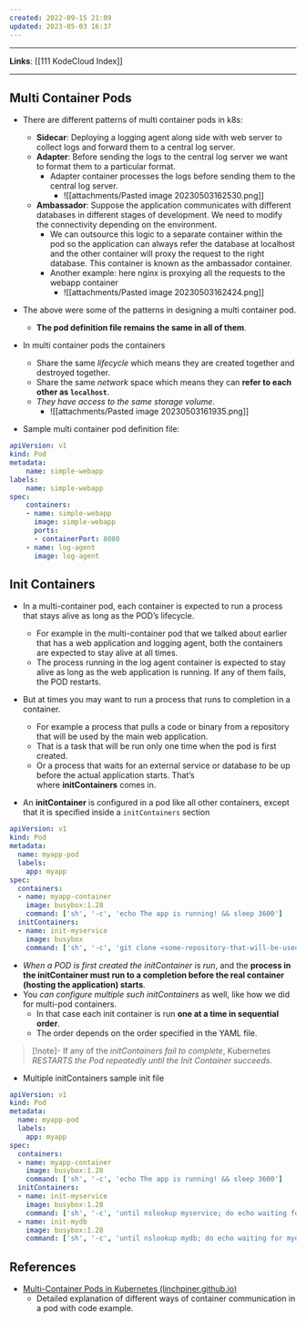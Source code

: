 ```yaml
---
created: 2022-09-15 21:09
updated: 2023-05-03 16:37
---
```

---
**Links**: [[111 KodeCloud Index]]

---
## Multi Container Pods
- There are different patterns of multi container pods in k8s:
	- **Sidecar**: Deploying a logging agent along side with web server to collect logs and forward them to a central log server.
	- **Adapter**: Before sending the logs to the central log server we want to format them to a particular format.
		- Adapter container processes the logs before sending them to the central log server.
			- ![[attachments/Pasted image 20230503162530.png]]
	- **Ambassador**: Suppose the application communicates with different databases in different stages of development. We need to modify the connectivity depending on the environment.
		- We can outsource this logic to a separate container within the pod so the application can always refer the database at localhost and the other container will proxy the request to the right database. This container is known as the ambassador container.
		- Another example: here nginx is proxying all the requests to the webapp container
			- ![[attachments/Pasted image 20230503162424.png]]
- The above were some of the patterns in designing a multi container pod. 
	- **The pod definition file remains the same in all of them**.
- In multi container pods the containers
	- Share the same *lifecycle* which means they are created together and destroyed together.
	- Share the same *network* space which means they can **refer to each other as `localhost`**.
	- *They have access to the same storage volume*.
		- ![[attachments/Pasted image 20230503161935.png]]

- Sample multi container pod definition file:
```yaml
apiVersion: v1
kind: Pod
metadata:
	name: simple-webapp
labels:
	name: simple-webapp
spec:
	containers:
	- name: simple-webapp
	  image: simple-webapp
	  ports:
	  - containerPort: 8080
	- name: log-agent
	  image: log-agent
```

## Init Containers
- In a multi-container pod, each container is expected to run a process that stays alive as long as the POD’s lifecycle. 
	- For example in the multi-container pod that we talked about earlier that has a web application and logging agent, both the containers are expected to stay alive at all times.
	- The process running in the log agent container is expected to stay alive as long as the web application is running. If any of them fails, the POD restarts.
- But at times you may want to run a process that runs to completion in a container. 
	- For example a process that pulls a code or binary from a repository that will be used by the main web application. 
	- That is a task that will be run only one time when the pod is first created. 
	- Or a process that waits for an external service or database to be up before the actual application starts. That’s where **initContainers** comes in.

- An **initContainer** is configured in a pod like all other containers, except that it is specified inside a `initContainers` section

```yaml
apiVersion: v1
kind: Pod
metadata:
  name: myapp-pod
  labels:
    app: myapp
spec:
  containers:
  - name: myapp-container
    image: busybox:1.28
    command: ['sh', '-c', 'echo The app is running! && sleep 3600']
  initContainers:
  - name: init-myservice
    image: busybox
    command: ['sh', '-c', 'git clone <some-repository-that-will-be-used-by-application> ;']
```

- *When a POD is first created the initContainer is run*, and the **process in the initContainer must run to a completion before the real container (hosting the application) starts**.
- You *can configure multiple such initContainers* as well, like how we did for multi-pod containers. 
	- In that case each init container is run **one at a time in sequential order**.
	- The order depends on the order specified in the YAML file.

> [!note]- If any of the *initContainers fail to complete*, Kubernetes *RESTARTS the Pod repeatedly until the Init Container succeeds*.

- Multiple initContainers sample init file
```yaml
apiVersion: v1
kind: Pod
metadata:
  name: myapp-pod
  labels:
    app: myapp
spec:
  containers:
  - name: myapp-container
    image: busybox:1.28
    command: ['sh', '-c', 'echo The app is running! && sleep 3600']
  initContainers:
  - name: init-myservice
    image: busybox:1.28
    command: ['sh', '-c', 'until nslookup myservice; do echo waiting for myservice; sleep 2; done;']
  - name: init-mydb
    image: busybox:1.28
    command: ['sh', '-c', 'until nslookup mydb; do echo waiting for mydb; sleep 2; done;']
```

## References
- [Multi-Container Pods in Kubernetes (linchpiner.github.io)](https://linchpiner.github.io/k8s-multi-container-pods.html)
	- Detailed explanation of different ways of container communication in a pod with code example.